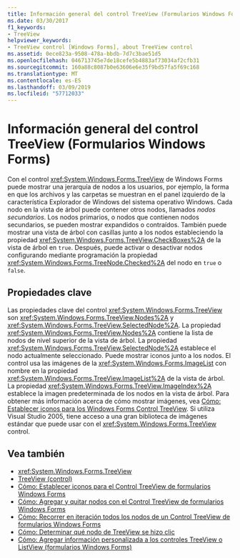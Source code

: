 ```yaml
---
title: Información general del control TreeView (Formularios Windows Forms)
ms.date: 03/30/2017
f1_keywords:
- TreeView
helpviewer_keywords:
- TreeView control [Windows Forms], about TreeView control
ms.assetid: 0ece823a-9508-478a-bbdb-7d7c3bae51d5
ms.openlocfilehash: 046713745e7de18cefe5b4883af73034af2cfb31
ms.sourcegitcommit: 160a88c8087b0e63606e6e35f9bd57fa5f69c168
ms.translationtype: MT
ms.contentlocale: es-ES
ms.lasthandoff: 03/09/2019
ms.locfileid: "57712033"
---
```

# <a name="treeview-control-overview-windows-forms"></a>Información general del control TreeView (Formularios Windows Forms)

Con el control <xref:System.Windows.Forms.TreeView> de Windows Forms puede mostrar una jerarquía de nodos a los usuarios, por ejemplo, la forma en que los archivos y las carpetas se muestran en el panel izquierdo de la característica Explorador de Windows del sistema operativo Windows. Cada nodo en la vista de árbol puede contener otros nodos, llamados *nodos secundarios*. Los nodos primarios, o nodos que contienen nodos secundarios, se pueden mostrar expandidos o contraídos. También puede mostrar una vista de árbol con casillas junto a los nodos estableciendo la propiedad <xref:System.Windows.Forms.TreeView.CheckBoxes%2A> de la vista de árbol en `true`. Después, puede activar o desactivar nodos configurando mediante programación la propiedad <xref:System.Windows.Forms.TreeNode.Checked%2A> del nodo en `true` o `false`.

## <a name="key-properties"></a>Propiedades clave

Las propiedades clave del control <xref:System.Windows.Forms.TreeView> son <xref:System.Windows.Forms.TreeView.Nodes%2A> y <xref:System.Windows.Forms.TreeView.SelectedNode%2A>. La propiedad <xref:System.Windows.Forms.TreeView.Nodes%2A> contiene la lista de nodos de nivel superior de la vista de árbol. La propiedad <xref:System.Windows.Forms.TreeView.SelectedNode%2A> establece el nodo actualmente seleccionado. Puede mostrar iconos junto a los nodos. El control usa las imágenes de la <xref:System.Windows.Forms.ImageList> con nombre en la propiedad <xref:System.Windows.Forms.TreeView.ImageList%2A> de la vista de árbol. La propiedad <xref:System.Windows.Forms.TreeView.ImageIndex%2A> establece la imagen predeterminada de los nodos en la vista de árbol. Para obtener más información acerca de cómo mostrar imágenes, vea [Cómo: Establecer iconos para los Windows Forms Control TreeView](how-to-set-icons-for-the-windows-forms-treeview-control.md). Si utiliza Visual Studio 2005, tiene acceso a una gran biblioteca de imágenes estándar que puede usar con el <xref:System.Windows.Forms.TreeView> control.

## <a name="see-also"></a>Vea también

- <xref:System.Windows.Forms.TreeView>
- [TreeView (control)](treeview-control-windows-forms.md)
- [Cómo: Establecer iconos para el Control TreeView de formularios Windows Forms](how-to-set-icons-for-the-windows-forms-treeview-control.md)
- [Cómo: Agregar y quitar nodos con el Control TreeView de formularios Windows Forms](how-to-add-and-remove-nodes-with-the-windows-forms-treeview-control.md)
- [Cómo: Recorrer en iteración todos los nodos de un Control TreeView de formularios Windows Forms](how-to-iterate-through-all-nodes-of-a-windows-forms-treeview-control.md)
- [Cómo: Determinar qué nodo de TreeView se hizo clic](how-to-determine-which-treeview-node-was-clicked-windows-forms.md)
- [Cómo: Agregar información personalizada a los controles TreeView o ListView (formularios Windows Forms)](add-custom-information-to-a-treeview-or-listview-control-wf.md)